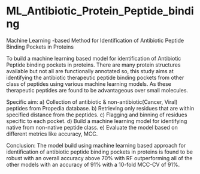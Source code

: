 # ML_Antibiotic_Protein_Peptide_binding
Machine Learning -based Method for Identification of Antibiotic Peptide Binding Pockets in Proteins

To build a machine learning based model for identification of Antibiotic Peptide binding pockets in proteins. There are many protein structures available but not all are functionally annotated so, this study aims at identifying the antibiotic therapeutic peptide binding pockets from other class of peptides using various machine learning models. As these therapeutic peptides are found to be advantageous over small molecules.
         
Specific aim:
   a) Collection of antibiotic & non-antibiotic(Cancer, Viral) peptides from Propedia database.
   b) Retrieving only residues that are within specified distance from the peptides.
   c) Flagging and binning of residues specific to each pocket.
   d) Build a machine learning model for identifying native from non-native peptide class.
   e) Evaluate the model based on different metrics like accuracy, MCC.
   
Conclusion: 
The model build using machine learning based approach for identification of antibiotic peptide binding pockets in proteins is found to be robust with an
overall accuracy above 70% with RF outperforming all of the other models with an accuracy of 91% with a 10-fold MCC-CV of 91%.
